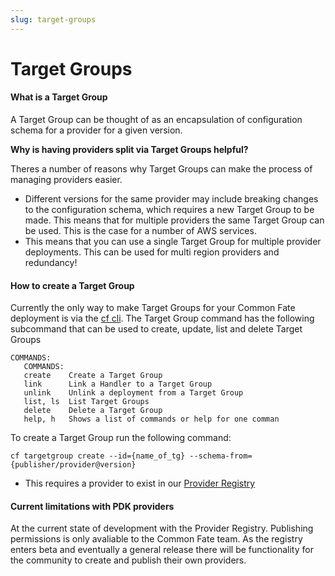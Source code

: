```yaml
---
slug: target-groups
---
```


# Target Groups

#### What is a Target Group
A Target Group can be thought of as an encapsulation of configuration schema for a provider for a given version. 


**Why is having providers split via Target Groups helpful?**  

Theres a number of reasons why Target Groups can make the process of managing providers easier.

- Different versions for the same provider may include breaking changes to the configuration schema, which requires a new Target Group to be made. This means that for multiple providers the same Target Group can be used. This is the case for a number of AWS services.
- This means that you can use a single Target Group for multiple provider deployments. This can be used for multi region providers and redundancy!

#### How to create a Target Group
Currently the only way to make Target Groups for your Common Fate deployment is via the [cf cli](https://github.com/common-fate/cli).
The Target Group command has the following subcommand that can be used to create, update, list and delete Target Groups

```
COMMANDS:
   COMMANDS:
   create    Create a Target Group
   link      Link a Handler to a Target Group
   unlink    Unlink a deployment from a Target Group
   list, ls  List Target Groups
   delete    Delete a Target Group
   help, h   Shows a list of commands or help for one comman
```

To create a Target Group run the following command:
```
cf targetgroup create --id={name_of_tg} --schema-from={publisher/provider@version}
```
- This requires a provider to exist in our [Provider Registry](https://github.com/common-fate/provider-registry)


#### Current limitations with PDK providers
At the current state of development with the Provider Registry. Publishing permissions is only avaliable to the Common Fate team. As the registry enters beta and eventually a general release there will be functionality for the community to create and publish their own providers.